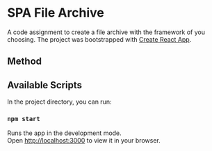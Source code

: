 # SPA File Archive

A code assignment to create a file archive with the framework of you choosing.
The project was bootstrapped with [Create React App](https://github.com/facebook/create-react-app).

## Method

## Available Scripts

In the project directory, you can run:

### `npm start`

Runs the app in the development mode.\
Open [http://localhost:3000](http://localhost:3000) to view it in your browser.